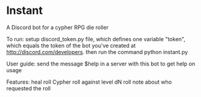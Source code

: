 # Instant
A Discord bot for a cypher RPG die roller

To run:
  setup discord_token.py file, which defines one variable "token", which equals the token of the bot you've created at http://discord.com/developers.
  then run the command python instant.py

User guide:
  send the message $help in a server with this bot to get help on usage

Features:
  heal roll
  Cypher roll against level
  dN roll
  note about who requested the roll
